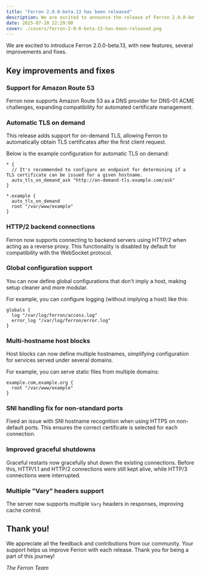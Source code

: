 ```yaml
---
title: "Ferron 2.0.0-beta.13 has been released"
description: We are excited to announce the release of Ferron 2.0.0-beta.13. This release brings new features, several improvements and fixes.
date: 2025-07-20 22:29:00
cover: ./covers/ferron-2-0-0-beta-13-has-been-released.png
---
```


We are excited to introduce Ferron 2.0.0-beta.13, with new features, several improvements and fixes.

## Key improvements and fixes

### Support for Amazon Route 53

Ferron now supports Amazon Route 53 as a DNS provider for DNS-01 ACME challenges, expanding compatibility for automated certificate management.

### Automatic TLS on demand

This release adds support for on-demand TLS, allowing Ferron to automatically obtain TLS certificates after the first client request.

Below is the example configuration for automatic TLS on demand:

```kdl
* {
  // It's recommended to configure an endpoint for determining if a TLS certificate can be issued for a given hostname.
  auto_tls_on_demand_ask "http://on-demand-tls.example.com/ask"
}

*.example {
  auto_tls_on_demand
  root "/var/www/example"
}
```

### HTTP/2 backend connections

Ferron now supports connecting to backend servers using HTTP/2 when acting as a reverse proxy. This functionality is disabled by default for compatibility with the WebSocket protocol.

### Global configuration support

You can now define global configurations that don't imply a host, making setup cleaner and more modular.

For example, you can configure logging (without implying a host) like this:

```kdl
globals {
  log "/var/log/ferron/access.log"
  error_log "/var/log/ferron/error.log"
}
```

### Multi-hostname host blocks

Host blocks can now define multiple hostnames, simplifying configuration for services served under several domains.

For example, you can serve static files from multiple domains:

```kdl
example.com,example.org {
  root "/var/www/example"
}
```

### SNI handling fix for non-standard ports

Fixed an issue with SNI hostname recognition when using HTTPS on non-default ports. This ensures the correct certificate is selected for each connection.

### Improved graceful shutdowns

Graceful restarts now gracefully shut down the existing connections. Before this, HTTP/1.1 and HTTP/2 connections were still kept alive, while HTTP/3 connections were interrupted.

### Multiple "Vary" headers support

The server now supports multiple `Vary` headers in responses, improving cache control.

## Thank you!

We appreciate all the feedback and contributions from our community. Your support helps us improve Ferron with each release. Thank you for being a part of this journey!

_The Ferron Team_

